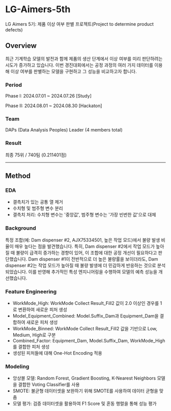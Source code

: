 # LG-Aimers-5th
LG Aimers 5기: 제품 이상 여부 판별 프로젝트(Project to determine product defects)

## Overview
최근 기계학습 모델의 발전과 함께 제품의 생산 단계에서 이상 여부를 미리 판단하려는 시도가 증가하고 있습니다. 이번 경진대회에서는 공정 과정의 여러 가지 데이터를 이용해 이상 여부를 판별하는 모델을 구현하고 그 성능을 비교하고자 합니다.

### Period
Phase I: 2024.07.01 ~ 2024.07.26 [Study]

Phase II: 2024.08.01 ~ 2024.08.30 [Hackaton]

### Team
DAPs (Data Analysis Peoples) Leader (4 members total)

### Result
최종 75위 / 740팀 (0.211401점)

---

## Method
### EDA
- 결측치가 있는 공통 열 제거
- 수치형 및 범주형 변수 분리
- 결측치 처리: 수치형 변수는 '중앙값', 범주형 변수는 '가장 빈번한 값'으로 대체

### Background
특정 조합(예: Dam dispenser #2, AJX75334501, 높은 작업 모드)에서 불량 발생 비율이 매우 높다는 점을 발견했습니다. 특히, Dam dispenser #2에서 작업 모드가 높아질 때 불량이 급격히 증가하는 경향이 있어, 이 조합에 대한 공정 개선이 필요하다고 판단했습니다. Dam dispenser #1이 전반적으로 더 높은 불량률을 보이더라도, Dam dispenser #2는 작업 모드가 높아질 때 불량 발생에 더 민감하게 반응하는 것으로 분석되었습니다. 이를 반영해 추가적인 특성 엔지니어링을 수행하여 모델의 예측 성능을 개선했습니다.


### Feature Engineering
- WorkMode_High: WorkMode Collect Result_Fill2 값이 2.0 이상인 경우를 1로 변환하여 새로운 피처 생성
- Model_Equipment_Combined: Model.Suffix_Dam과 Equipment_Dam을 결합하여 새로운 피처 생성
- WorkMode_Binned: WorkMode Collect Result_Fill2 값을 기반으로 Low, Medium, High로 구분
- Combined_Factor: Equipment_Dam, Model.Suffix_Dam, WorkMode_High를 결합한 피처 생성
- 생성된 피처들에 대해 One-Hot Encoding 적용


### Modeling
- 앙상블 모델: Random Forest, Gradient Boosting, K-Nearest Neighbors 모델을 결합한 Voting Classifier를 사용
- SMOTE: 불균형 데이터셋을 보완하기 위해 SMOTE를 사용하여 데이터 균형을 맞춤
- 모델 평가: 검증 데이터셋을 활용하여 F1 Score 및 혼동 행렬을 통해 성능 평가


   

